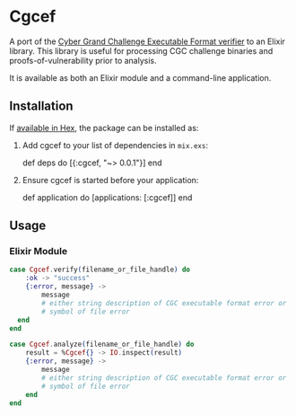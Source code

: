 # Cgcef

A port of the [Cyber Grand Challenge Executable Format verifier][1] to an Elixir
library. This library is useful for processing CGC challenge binaries and
proofs-of-vulnerability prior to analysis.

It is available as both an Elixir module and a command-line application.

[1]: https://github.com/CyberGrandChallenge/cgcef-verify

## Installation

If [available in Hex](https://hex.pm/docs/publish), the package can be installed as:

  1. Add cgcef to your list of dependencies in `mix.exs`:

        def deps do
          [{:cgcef, "~> 0.0.1"}]
        end

  2. Ensure cgcef is started before your application:

        def application do
          [applications: [:cgcef]]
        end

## Usage

### Elixir Module

```elixir
case Cgcef.verify(filename_or_file_handle) do
    :ok -> "success"
    {:error, message} ->
        message
        # either string description of CGC executable format error or
        # symbol of file error
  end
end

case Cgcef.analyze(filename_or_file_handle) do
    result = %Cgcef{} -> IO.inspect(result)
    {:error, message} ->
        message
        # either string description of CGC executable format error or
        # symbol of file error
    end
end
```
